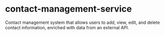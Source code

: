 # contact-management-service
Contact management system that allows users to add, view, edit, and delete contact information, enriched with data from an external API.
